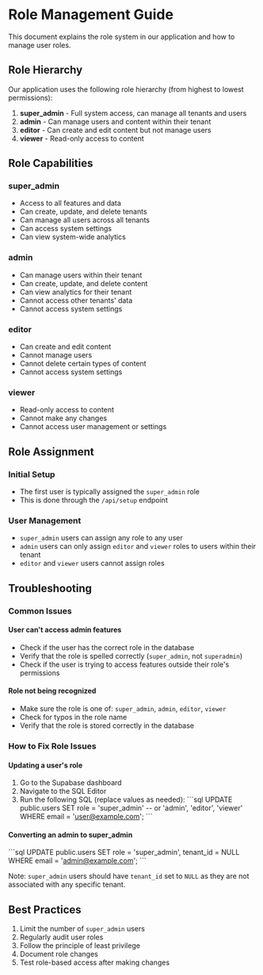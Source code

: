 # Role Management Guide

This document explains the role system in our application and how to manage user roles.

## Role Hierarchy

Our application uses the following role hierarchy (from highest to lowest permissions):

1. **super_admin** - Full system access, can manage all tenants and users
2. **admin** - Can manage users and content within their tenant
3. **editor** - Can create and edit content but not manage users
4. **viewer** - Read-only access to content

## Role Capabilities

### super_admin
- Access to all features and data
- Can create, update, and delete tenants
- Can manage all users across all tenants
- Can access system settings
- Can view system-wide analytics

### admin
- Can manage users within their tenant
- Can create, update, and delete content
- Can view analytics for their tenant
- Cannot access other tenants' data
- Cannot access system settings

### editor
- Can create and edit content
- Cannot manage users
- Cannot delete certain types of content
- Cannot access system settings

### viewer
- Read-only access to content
- Cannot make any changes
- Cannot access user management or settings

## Role Assignment

### Initial Setup
- The first user is typically assigned the `super_admin` role
- This is done through the `/api/setup` endpoint

### User Management
- `super_admin` users can assign any role to any user
- `admin` users can only assign `editor` and `viewer` roles to users within their tenant
- `editor` and `viewer` users cannot assign roles

## Troubleshooting

### Common Issues

#### User can't access admin features
- Check if the user has the correct role in the database
- Verify that the role is spelled correctly (`super_admin`, not `superadmin`)
- Check if the user is trying to access features outside their role's permissions

#### Role not being recognized
- Make sure the role is one of: `super_admin`, `admin`, `editor`, `viewer`
- Check for typos in the role name
- Verify that the role is stored correctly in the database

### How to Fix Role Issues

#### Updating a user's role
1. Go to the Supabase dashboard
2. Navigate to the SQL Editor
3. Run the following SQL (replace values as needed):
\`\`\`sql
UPDATE public.users
SET role = 'super_admin'  -- or 'admin', 'editor', 'viewer'
WHERE email = 'user@example.com';
\`\`\`

#### Converting an admin to super_admin
\`\`\`sql
UPDATE public.users
SET role = 'super_admin', tenant_id = NULL
WHERE email = 'admin@example.com';
\`\`\`

Note: `super_admin` users should have `tenant_id` set to `NULL` as they are not associated with any specific tenant.

## Best Practices

1. Limit the number of `super_admin` users
2. Regularly audit user roles
3. Follow the principle of least privilege
4. Document role changes
5. Test role-based access after making changes
